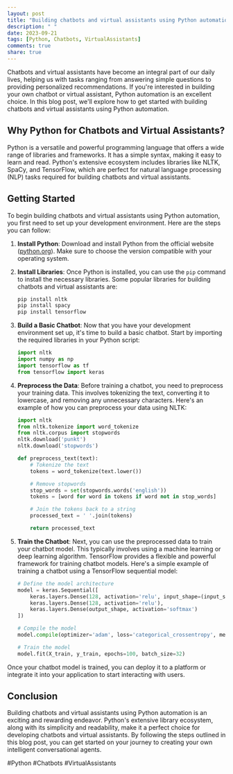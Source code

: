 ```yaml
---
layout: post
title: "Building chatbots and virtual assistants using Python automation"
description: " "
date: 2023-09-21
tags: [Python, Chatbots, VirtualAssistants]
comments: true
share: true
---
```


Chatbots and virtual assistants have become an integral part of our daily lives, helping us with tasks ranging from answering simple questions to providing personalized recommendations. If you're interested in building your own chatbot or virtual assistant, Python automation is an excellent choice. In this blog post, we'll explore how to get started with building chatbots and virtual assistants using Python automation.

## Why Python for Chatbots and Virtual Assistants?

Python is a versatile and powerful programming language that offers a wide range of libraries and frameworks. It has a simple syntax, making it easy to learn and read. Python's extensive ecosystem includes libraries like NLTK, SpaCy, and TensorFlow, which are perfect for natural language processing (NLP) tasks required for building chatbots and virtual assistants.

## Getting Started

To begin building chatbots and virtual assistants using Python automation, you first need to set up your development environment. Here are the steps you can follow:

1. **Install Python**: Download and install Python from the official website ([python.org](https://www.python.org)). Make sure to choose the version compatible with your operating system.

2. **Install Libraries**: Once Python is installed, you can use the `pip` command to install the necessary libraries. Some popular libraries for building chatbots and virtual assistants are:

    ```python
    pip install nltk
    pip install spacy
    pip install tensorflow
    ```

3. **Build a Basic Chatbot**: Now that you have your development environment set up, it's time to build a basic chatbot. Start by importing the required libraries in your Python script:

    ```python
    import nltk
    import numpy as np
    import tensorflow as tf
    from tensorflow import keras
    ```

4. **Preprocess the Data**: Before training a chatbot, you need to preprocess your training data. This involves tokenizing the text, converting it to lowercase, and removing any unnecessary characters. Here's an example of how you can preprocess your data using NLTK:

    ```python
    import nltk
    from nltk.tokenize import word_tokenize
    from nltk.corpus import stopwords
    nltk.download('punkt')
    nltk.download('stopwords')

    def preprocess_text(text):
        # Tokenize the text
        tokens = word_tokenize(text.lower())

        # Remove stopwords
        stop_words = set(stopwords.words('english'))
        tokens = [word for word in tokens if word not in stop_words]

        # Join the tokens back to a string
        processed_text = ' '.join(tokens)

        return processed_text
    ```

5. **Train the Chatbot**: Next, you can use the preprocessed data to train your chatbot model. This typically involves using a machine learning or deep learning algorithm. TensorFlow provides a flexible and powerful framework for training chatbot models. Here's a simple example of training a chatbot using a TensorFlow sequential model:

    ```python
    # Define the model architecture
    model = keras.Sequential([
        keras.layers.Dense(128, activation='relu', input_shape=(input_shape,)),
        keras.layers.Dense(128, activation='relu'),
        keras.layers.Dense(output_shape, activation='softmax')
    ])

    # Compile the model
    model.compile(optimizer='adam', loss='categorical_crossentropy', metrics=['accuracy'])

    # Train the model
    model.fit(X_train, y_train, epochs=100, batch_size=32)
    ```

Once your chatbot model is trained, you can deploy it to a platform or integrate it into your application to start interacting with users.

## Conclusion

Building chatbots and virtual assistants using Python automation is an exciting and rewarding endeavor. Python's extensive library ecosystem, along with its simplicity and readability, make it a perfect choice for developing chatbots and virtual assistants. By following the steps outlined in this blog post, you can get started on your journey to creating your own intelligent conversational agents.

#Python #Chatbots #VirtualAssistants